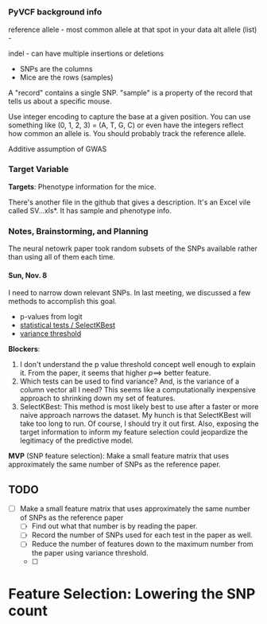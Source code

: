 # 

### PyVCF background info

reference allele - most common allele at that spot in your data
alt allele (list) - 

indel - can have multiple insertions or deletions

- SNPs are the columns
- Mice are the rows (samples)

A "record" contains a single SNP. "sample" is a property of the record that tells us about a specific mouse. 


Use integer encoding to capture the base at a given position. You can use something like (0, 1, 2, 3) = (A, T, G, C) or even have the integers reflect how common an allele is. 
You should probably track the reference allele. 

Additive assumption of GWAS



### Target Variable

**Targets**: Phenotype information for the mice.

There's another file in the github that gives a description. It's an Excel vile called SV...xls*. It has sample and phenotype info. 



### Notes, Brainstorming, and Planning

The neural netowrk paper took random subsets of the SNPs available rather than using all of them each time. 

#### Sun, Nov. 8

I need to narrow down relevant SNPs. In last meeting, we discussed a few methods to accomplish this goal. 
- p-values from logit
- [statistical tests / SelectKBest](https://scikit-learn.org/stable/modules/generated/sklearn.feature_selection.SelectKBest.html)
- [variance threshold](https://scikit-learn.org/stable/modules/feature_selection.html#:~:text=1.-,Removing%20features%20with%20low%20variance,same%20value%20in%20all%20samples.)

**Blockers**: 
1. I don't understand the p value threshold concept well enough to explain it. From the paper, it seems that higher $p \implies$ better feature.
2. Which tests can be used to find variance? And, is the variance of a column vector all I need? This seems like a computationally inexpensive approach to shrinking down my set of features.
3. SelectKBest: This method is most likely best to use after a faster or more naive approach narrows the dataset. My hunch is that SelectKBest will take too long to run. Of course, I should try it out first. Also, exposing the target information to inform my feature selection could jeopardize the legitimacy of the predictive model. 

**MVP** (SNP feature selection): Make a small feature matrix that uses approximately the same  number of SNPs as the reference paper.


## TODO
- [ ] Make a small feature matrix that uses approximately the same  number of SNPs as the reference paper
  - [ ] Find out what that number is by reading the paper.
  - [ ] Record the number of SNPs used for each test in the paper as well.
  - [ ] Reduce the number of features down to the maximum number from the paper using variance threshold. 
  - [ ]  


              
# Feature Selection: Lowering the SNP count


